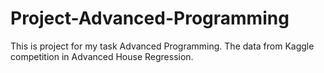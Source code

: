 # Project-Advanced-Programming
This is project for my task Advanced Programming.
The data from Kaggle competition in Advanced House Regression.
